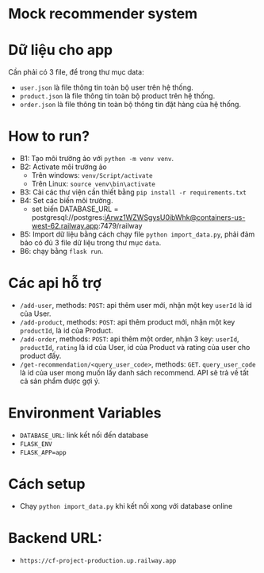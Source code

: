 # Mock recommender system

# Dữ liệu cho app
Cần phải có 3 file, để trong thư mục data:
- `user.json` là file thông tin toàn bộ user trên hệ thống.
- `product.json` là file thông tin toàn bộ product trên hệ thống.
- `order.json` là file thông tin toàn bộ thông tin đặt hàng của hệ thống.

# How to run?
- B1: Tạo môi trường ảo với `python -m venv venv`.
- B2: Activate môi trường ảo
    - Trên windows: `venv/Script/activate`
    - Trên Linux: `source venv\bin\activate`
- B3: Cài các thư viện cần thiết bằng `pip install -r requirements.txt`
- B4: Set các biến môi trường.
    - set biến DATABASE_URL = postgresql://postgres:iArwz1WZWSgysU0ibWhk@containers-us-west-62.railway.app:7479/railway
- B5: Import dữ liệu bằng cách chạy file `python import_data.py`, phải đảm bảo có đủ 3 file dữ liệu trong thư mục `data`.
- B6: chạy bằng `flask run`.

# Các api hỗ trợ
- `/add-user`, methods: `POST`: api thêm user mới, nhận một key `userId` là id của User.
- `/add-product`, methods: `POST`: api thêm product mới, nhận một key `productId`, là id của Product.
- `/add-order`, methods: `POST`: api thêm một order, nhận 3 key: `userId`, `productId`, `rating` là id của User, id của Product và rating của user cho product đấy.
- `/get-recommendation/<query_user_code>`, methods: `GET`. `query_user_code` là id của user mong muốn lấy danh sách recommend. API sẽ trả về tất cả sản phẩm được gợi ý.

# Environment Variables
- `DATABASE_URL`: link kết nối đến database
- `FLASK_ENV`
- `FLASK_APP=app`

# Cách setup
- Chạy `python import_data.py` khi kết nối xong với database online

# Backend URL:
- `https://cf-project-production.up.railway.app`
